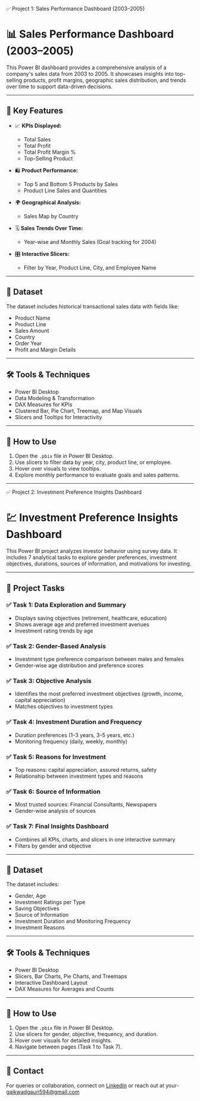 ✅ Project 1: Sales Performance Dashboard (2003–2005)

# 📊 Sales Performance Dashboard (2003–2005)

This Power BI dashboard provides a comprehensive analysis of a company's sales data from 2003 to 2005. It showcases insights into top-selling products, profit margins, geographic sales distribution, and trends over time to support data-driven decisions.

---

## 📌 Key Features

- 📈 **KPIs Displayed:**  
  - Total Sales  
  - Total Profit  
  - Total Profit Margin %  
  - Top-Selling Product

- 🛍️ **Product Performance:**  
  - Top 5 and Bottom 5 Products by Sales  
  - Product Line Sales and Quantities

- 🌍 **Geographical Analysis:**  
  - Sales Map by Country

- 🗓️ **Sales Trends Over Time:**  
  - Year-wise and Monthly Sales (Goal tracking for 2004)

- 🎛️ **Interactive Slicers:**  
  - Filter by Year, Product Line, City, and Employee Name

---

## 📂 Dataset

The dataset includes historical transactional sales data with fields like:
- Product Name
- Product Line
- Sales Amount
- Country
- Order Year
- Profit and Margin Details

---

## 🛠️ Tools & Techniques

- Power BI Desktop
- Data Modeling & Transformation
- DAX Measures for KPIs
- Clustered Bar, Pie Chart, Treemap, and Map Visuals
- Slicers and Tooltips for Interactivity

---


## 🚀 How to Use

1. Open the `.pbix` file in Power BI Desktop.
2. Use slicers to filter data by year, city, product line, or employee.
3. Hover over visuals to view tooltips.
4. Explore monthly performance to evaluate goals and sales patterns.

---------------------------------------


✅ Project 2: Investment Preference Insights Dashboard

# 💹 Investment Preference Insights Dashboard

This Power BI project analyzes investor behavior using survey data. It includes 7 analytical tasks to explore gender preferences, investment objectives, durations, sources of information, and motivations for investing.

---

## 📌 Project Tasks

### ✅ **Task 1: Data Exploration and Summary**
- Displays saving objectives (retirement, healthcare, education)
- Shows average age and preferred investment avenues
- Investment rating trends by age

### ✅ **Task 2: Gender-Based Analysis**
- Investment type preference comparison between males and females
- Gender-wise age distribution and preference scores

### ✅ **Task 3: Objective Analysis**
- Identifies the most preferred investment objectives (growth, income, capital appreciation)
- Matches objectives to investment types

### ✅ **Task 4: Investment Duration and Frequency**
- Duration preferences (1–3 years, 3–5 years, etc.)
- Monitoring frequency (daily, weekly, monthly)

### ✅ **Task 5: Reasons for Investment**
- Top reasons: capital appreciation, assured returns, safety
- Relationship between investment types and reasons

### ✅ **Task 6: Source of Information**
- Most trusted sources: Financial Consultants, Newspapers
- Gender-wise analysis of sources

### ✅ **Task 7: Final Insights Dashboard**
- Combines all KPIs, charts, and slicers in one interactive summary
- Filters by gender and objective

---

## 📂 Dataset

The dataset includes:
- Gender, Age
- Investment Ratings per Type
- Saving Objectives
- Source of Information
- Investment Duration and Monitoring Frequency
- Investment Reasons

---

## 🛠️ Tools & Techniques

- Power BI Desktop
- Slicers, Bar Charts, Pie Charts, and Treemaps
- Interactive Dashboard Layout
- DAX Measures for Averages and Counts

---


## 🚀 How to Use

1. Open the `.pbix` file in Power BI Desktop.
2. Use slicers for gender, objective, frequency, and duration.
3. Hover over visuals for detailed insights.
4. Navigate between pages (Task 1 to Task 7).

---------------------------------------

## 📧 Contact

For queries or collaboration, connect on [LinkedIn](https://www.linkedin.com/in/gauri-gaikwad-5b71832b4) or reach out at your- gaikwadgauri594@gmail.com

